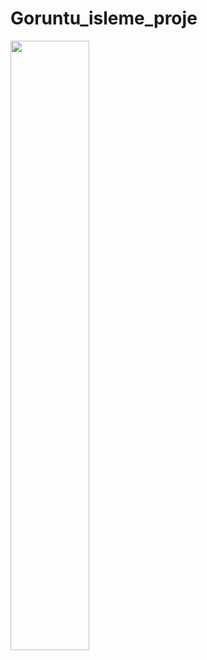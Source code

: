 # Goruntu_isleme_proje
[<img src="https://i.ytimg.com/vi/Hc79sDi3f0U/maxresdefault.jpg" width="50%">](https://www.youtube.com/watch?v=bIZJgK5cbKE "Now in Android: 55")
